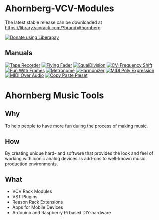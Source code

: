 # Ahornberg-VCV-Modules
The latest stable release can be downloaded at https://library.vcvrack.com/?brand=Ahornberg

<a href="https://liberapay.com/Ahornberg/donate"><img alt="Donate using Liberapay" src="https://liberapay.com/assets/widgets/donate.svg"></a>
## Manuals

[![Tape Recorder](manuals/TapeRecorder.png)](manuals/README.md#tape-recorder)
[![Flying Fader](manuals/FlyingFader.png)](manuals/README.md#flying-fader)
[![EqualDivision](manuals/EqualDivision.png)](manuals/README.md#equal-division)
[![CV-Frequency Shift](manuals/CVFreqShift.png)](manuals/README.md#cv-frequency-shift)
[![Fun With Frames](manuals/FunWithFrames.png)](manuals/README.md#fun-with-frames)
[![Metronome](manuals/Metronome.png)](manuals/README.md#metronome)
[![Harmonizer](manuals/Harmonizer.png)](manuals/README.md#harmonizer)
[![MIDI Poly Expression](manuals/MIDIPolyExpression.png)](manuals/README.md#midi-poly-expression)
[![MIDI Over Audio](manuals/MIDIOverAudio.png)](manuals/README.md#midi-over-audio)
[![Copy Paste Preset](manuals/CopyPastePreset.png)](manuals/README.md#copy-paste-preset)

# Ahornberg Music Tools
## Why
To help people to have more fun during the process of making music.
## How
By creating unique hard- and software that provides the look and feel of working with iconic analog devices as add-ons to well-known music production environments.
## What
* VCV Rack Modules
* VST Plugins
* Reason Rack Extensions
* Apps for Mobile Devices
* Ardouino and Raspberry Pi based DIY-hardware
